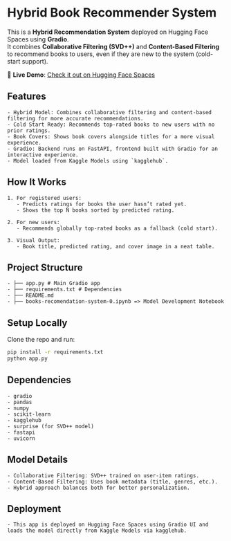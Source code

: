 # Hybrid Book Recommender System

This is a **Hybrid Recommendation System** deployed on Hugging Face Spaces using **Gradio**.  
It combines **Collaborative Filtering (SVD++)** and **Content-Based Filtering** to recommend books to users, even if they are new to the system (cold-start support).  

🔗 **Live Demo**: [Check it out on Hugging Face Spaces](https://huggingface.co/spaces/khalednabawi11/Book-Recommender-System)  


## Features
```
- Hybrid Model: Combines collaborative filtering and content-based filtering for more accurate recommendations.  
- Cold Start Ready: Recommends top-rated books to new users with no prior ratings.  
- Book Covers: Shows book covers alongside titles for a more visual experience.  
- Gradio: Backend runs on FastAPI, frontend built with Gradio for an interactive experience.  
- Model loaded from Kaggle Models using `kagglehub`.  
```


## How It Works
```
1. For registered users:
   - Predicts ratings for books the user hasn’t rated yet.
   - Shows the top N books sorted by predicted rating.

2. For new users:
   - Recommends globally top-rated books as a fallback (cold start).  

3. Visual Output:
   - Book title, predicted rating, and cover image in a neat table.

```


## Project Structure
```
- ├── app.py # Main Gradio app
- ├── requirements.txt # Dependencies
- ├── README.md
- ├── books-recomendation-system-0.ipynb => Model Development Notebook
```


## Setup Locally

Clone the repo and run:  

```bash
pip install -r requirements.txt
python app.py
```

##  Dependencies

```
- gradio
- pandas
- numpy
- scikit-learn
- kagglehub
- surprise (for SVD++ model)
- fastapi
- uvicorn
```

## Model Details
```
- Collaborative Filtering: SVD++ trained on user-item ratings.
- Content-Based Filtering: Uses book metadata (title, genres, etc.).
- Hybrid approach balances both for better personalization.
```

## Deployment
```
- This app is deployed on Hugging Face Spaces using Gradio UI and loads the model directly from Kaggle Models via kagglehub.
```

